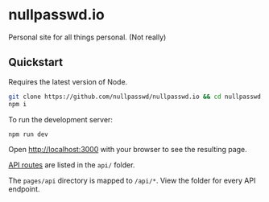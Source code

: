 # nullpasswd.io

Personal site for all things personal. (Not really)

## Quickstart

Requires the latest version of Node.

```bash
git clone https://github.com/nullpasswd/nullpasswd.io && cd nullpasswd.io
npm i
```

To run the development server:

```bash
npm run dev
```

Open [http://localhost:3000](http://localhost:3000) with your browser to see the resulting page.

[API routes](https://nextjs.org/docs/api-routes/introduction) are listed in the `api/` folder.

The `pages/api` directory is mapped to `/api/*`. View the folder for every API endpoint.
